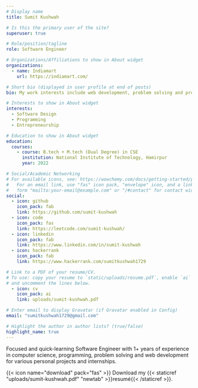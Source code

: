 ```yaml
---
# Display name
title: Sumit Kushwah

# Is this the primary user of the site?
superuser: true

# Role/position/tagline
role: Software Engineer

# Organizations/Affiliations to show in About widget
organizations:
  - name: Indiamart
    url: https://indiamart.com/

# Short bio (displayed in user profile at end of posts)
bio: My work interests include web development, problem solving and programmable matter.

# Interests to show in About widget
interests:
  - Software Design
  - Programming
  - Entrepreneurship

# Education to show in About widget
education:
  courses:
    - course: B.tech + M.tech (Dual Degree) in CSE
      institution: National Institute of Technology, Hamirpur
      year: 2022

# Social/Academic Networking
# For available icons, see: https://wowchemy.com/docs/getting-started/page-builder/#icons
#   For an email link, use "fas" icon pack, "envelope" icon, and a link in the
#   form "mailto:your-email@example.com" or "/#contact" for contact widget.
social:
  - icon: github
    icon_pack: fab
    link: https://github.com/sumit-kushwah
  - icon: code
    icon_pack: fas
    link: https://leetcode.com/sumit-kushwah/
  - icon: linkedin
    icon_pack: fab
    link: https://www.linkedin.com/in/sumit-kushwah
  - icon: hackerrank
    icon_pack: fab
    link: https://www.hackerrank.com/sumitkushwah1729

# Link to a PDF of your resume/CV.
# To use: copy your resume to `static/uploads/resume.pdf`, enable `ai` icons in `params.toml`,
# and uncomment the lines below.
  - icon: cv
    icon_pack: ai
    link: uploads/sumit-kushwah.pdf

# Enter email to display Gravatar (if Gravatar enabled in Config)
email: "sumitkushwah1729@gmail.com"

# Highlight the author in author lists? (true/false)
highlight_name: true
---
```


Focused and quick-learning Software Engineer with 1+ years of experience in computer science, programming, problem solving and
web development for various personal projects and internships.

{{< icon name="download" pack="fas" >}} Download my {{< staticref "uploads/sumit-kushwah.pdf" "newtab" >}}resumé{{< /staticref >}}.
